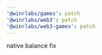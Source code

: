 ```yaml
---
'@winrlabs/games': patch
'@winrlabs/web3': patch
'@winrlabs/web3-games': patch
---
```


native balance fix
